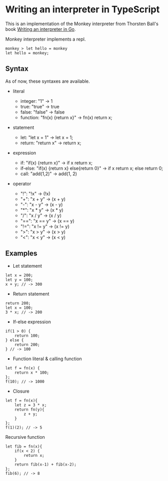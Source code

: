 # Writing an interpreter in TypeScript
This is an implementation of the Monkey interpreter from Thorsten Ball's book [Writing an interpreter in Go](https://interpreterbook.com).

Monkey interpreter implements a repl.
```
monkey > let hello = monkey
let hello = monkey;
```

## Syntax
As of now, these syntaxes are available.
* literal
  * integer: "1" -> 1
  * true: "true" -> true
  * false: "false" -> false
  * function: "fn(x) {return x}" -> fn(x) return x;

* statement
  * let: "let x = 1" -> let x = 1;
  * return: "return x" -> return x;

* expression
  * if: "if(x) {return x}" -> if x return x;
  * if-else: "if(x) {return x} else{return 0}" -> if x return x; else return 0;
  * call: "add(1,2)" -> add(1, 2)

* operator
  * "!": "!x" -> (!x)
  * "+": "x + y" -> (x + y)
  * "-": "x - y" -> (x - y)
  * "*": "x * y" -> (x * y)
  * "/": "x / y" -> (x / y)
  * "==": "x == y" -> (x == y)
  * "!=": "x != y" -> (x != y)
  * ">": "x > y" -> (x > y)
  * "<": "x < y" -> (x < y)
## Examples
* Let statement
```
let x = 200;
let y = 100;
x + y; // -> 300
```
* Return statement
```
return 200;
let x = 100;
3 * x; // -> 200
```
* If-else expression
```
if(1 > 0) {
    return 100;
} else {
    return 200;
} // -> 100
```

* Function literal & calling function
```
let f = fn(x) {
    return x * 100;
};
f(10); // -> 1000
```

* Closure
```
let f = fn(x){
    let z = 3 * x;
    return fn(y){
        z + y;
    }
};
f(1)(2); // -> 5
```

  Recursive function
```
let fib = fn(x){
    if(x < 2) {
        return x;
    }
    return fib(x-1) + fib(x-2);
};
fib(6); // -> 8
```